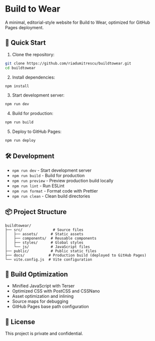 # Build to Wear

A minimal, editorial-style website for Build to Wear, optimized for GitHub Pages deployment.

## 🚀 Quick Start

1. Clone the repository:
```bash
git clone https://github.com/riadumitrescu/buildtowear.git
cd buildtowear
```

2. Install dependencies:
```bash
npm install
```

3. Start development server:
```bash
npm run dev
```

4. Build for production:
```bash
npm run build
```

5. Deploy to GitHub Pages:
```bash
npm run deploy
```

## 🛠️ Development

- `npm run dev` - Start development server
- `npm run build` - Build for production
- `npm run preview` - Preview production build locally
- `npm run lint` - Run ESLint
- `npm run format` - Format code with Prettier
- `npm run clean` - Clean build directories

## 📦 Project Structure

```
buildtowear/
├── src/              # Source files
│   ├── assets/      # Static assets
│   ├── components/  # Reusable components
│   ├── styles/      # Global styles
│   └── js/          # JavaScript files
├── public/          # Public static files
├── docs/           # Production build (deployed to GitHub Pages)
└── vite.config.js  # Vite configuration
```

## 🔧 Build Optimization

- Minified JavaScript with Terser
- Optimized CSS with PostCSS and CSSNano
- Asset optimization and inlining
- Source maps for debugging
- GitHub Pages base path configuration

## 📝 License

This project is private and confidential. 